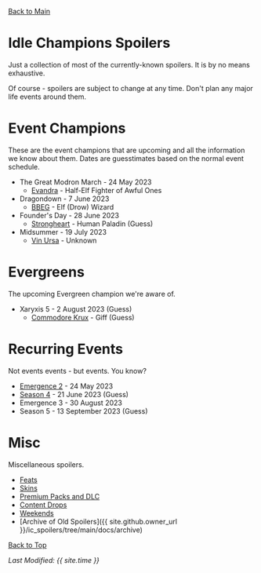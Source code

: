 [Back to Main](index.md)

# Idle Champions Spoilers

Just a collection of most of the currently-known spoilers. It is by no means exhaustive.

Of course - spoilers are subject to change at any time. Don't plan any major life events around them.

# Event Champions

These are the event champions that are upcoming and all the information we know about them. Dates are guesstimates based on the normal event schedule.

* The Great Modron March - 24 May 2023
  * [Evandra](evandra.md) - Half-Elf Fighter of Awful Ones
* Dragondown - 7 June 2023
  * [BBEG](bbeg.md) - Elf (Drow) Wizard
* Founder's Day - 28 June 2023
  * [Strongheart](strongheart.md) - Human Paladin (Guess)
* Midsummer - 19 July 2023
  * [Vin Ursa](vinursa.md) - Unknown

# Evergreens

The upcoming Evergreen champion we're aware of.

* Xaryxis 5 - 2 August 2023 (Guess)
  * [Commodore Krux](commodorekrux.md) - Giff (Guess)

# Recurring Events

Not events events - but events. You know?

* [Emergence 2](emergence_2.md) - 24 May 2023
* [Season 4](season_4.md) - 21 June 2023 (Guess)
* Emergence 3 - 30 August 2023
* Season 5 - 13 September 2023 (Guess)

# Misc

Miscellaneous spoilers.

* [Feats](feats.md)
* [Skins](skins.md)
* [Premium Packs and DLC](premium.md)
* [Content Drops](contentdrops.md)
* [Weekends](weekends.md)
* [Archive of Old Spoilers]({{ site.github.owner_url }}/ic_spoilers/tree/main/docs/archive)

[Back to Top](#top)

*Last Modified: {{ site.time }}*